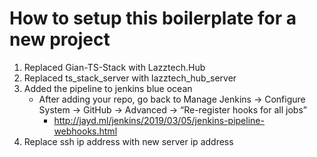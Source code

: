 # How to setup this boilerplate for a new project

1. Replaced Gian-TS-Stack with Lazztech.Hub
2. Replaced ts_stack_server with lazztech_hub_server
3. Added the pipeline to jenkins blue ocean
    - After adding your repo, go back to Manage Jenkins -> Configure System -> GitHub -> Advanced -> “Re-register hooks for all jobs”
        - http://jayd.ml/jenkins/2019/03/05/jenkins-pipeline-webhooks.html
4. Replace ssh ip address with new server ip address

